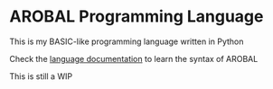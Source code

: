 # AROBAL Programming Language

This is my BASIC-like programming language written in Python

Check the [language documentation](docs/language-doc.md) to learn the syntax of AROBAL

This is still a WIP
